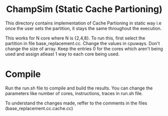 
  <h1 align="center"> ChampSim (Static Cache Partioning) </h1>
 

This directory contains implementation of Cache Partioning in static way i.e once the user sets the partition, it stays the same throughout the execution.

This works for N core where N is {2,4,8}. To run this, first select the partition in file base_replacement.cc. Change the values in cpuways. Don't change the size of array. Keep the entries 0 for the cores which aren't being used and assign atleast 1 way to each core being used. 

# Compile
Run the run.sh file to compile and build the results. You can change the parameters like number of cores, instructions, traces in run.sh file. 

To understand the changes made, reffer to the comments in the files (base_replacement.cc.cache.cc)
